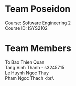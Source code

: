 Team Poseidon
=======================

Course: Software Engineering 2 <br/>
Course ID: ISYS2102

Team Members
=======================
To Bao Thien Quan <br/>
Tang Vinh Thanh - s3245715 <br/>
Le Huynh Ngoc Thuy <br/>
Pham Ngoc Thach <br/.
